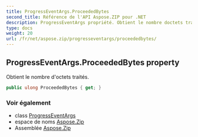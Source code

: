 ```yaml
---
title: ProgressEventArgs.ProceededBytes
second_title: Référence de l'API Aspose.ZIP pour .NET
description: ProgressEventArgs propriété. Obtient le nombre doctets traités.
type: docs
weight: 20
url: /fr/net/aspose.zip/progresseventargs/proceededbytes/
---
```

## ProgressEventArgs.ProceededBytes property

Obtient le nombre d'octets traités.

```csharp
public ulong ProceededBytes { get; }
```

### Voir également

* class [ProgressEventArgs](../)
* espace de noms [Aspose.Zip](../../progresseventargs/)
* Assemblée [Aspose.Zip](../../../)


